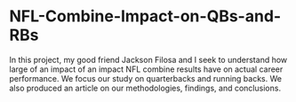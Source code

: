 # NFL-Combine-Impact-on-QBs-and-RBs
In this project, my good friend Jackson Filosa and I seek to understand how large of an impact of an impact NFL combine results have on actual career performance.  We focus our study on quarterbacks and running backs.  We also produced an article on our methodologies, findings, and conclusions.
